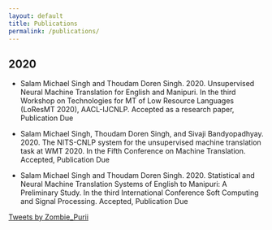 ```yaml
---
layout: default
title: Publications
permalink: /publications/
---
```



## 2020
- Salam Michael Singh and Thoudam Doren Singh. 2020. Unsupervised Neural Machine Translation for English and Manipuri. In the third Workshop on Technologies for MT of Low Resource Languages (LoResMT 2020), AACL-IJCNLP. Accepted as a research paper, Publication Due

- Salam Michael Singh, Thoudam Doren Singh, and Sivaji Bandyopadhyay. 2020. The NITS-CNLP system for the unsupervised machine translation task at WMT 2020. In the Fifth Conference on Machine Translation. Accepted, Publication Due

- Salam Michael Singh and Thoudam Doren Singh. 2020. Statistical and Neural Machine Translation Systems of English to Manipuri: A Preliminary Study. In the third International Conference Soft Computing and Signal Processing. Accepted, Publication Due

<a class="twitter-timeline" data-width="220" data-theme="light" href="https://twitter.com/Zombie_Purii?ref_src=twsrc%5Etfw">Tweets by Zombie_Purii</a> <script async src="https://platform.twitter.com/widgets.js" charset="utf-8"></script>

